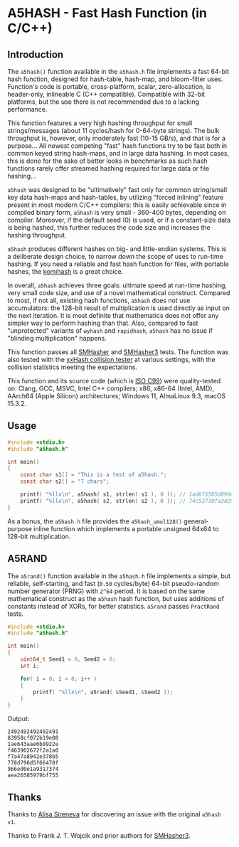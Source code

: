 # A5HASH - Fast Hash Function (in C/C++)

## Introduction

The `a5hash()` function available in the `a5hash.h` file implements a fast
64-bit hash function, designed for hash-table, hash-map, and bloom-filter
uses. Function's code is portable, cross-platform, scalar, zero-allocation,
is header-only, inlineable C (C++ compatible). Compatible with 32-bit
platforms, but the use there is not recommended due to a lacking performance.

This function features a very high hashing throughput for small
strings/messages (about 11 cycles/hash for 0-64-byte strings). The bulk
throughput is, however, only moderately fast (10-15 GB/s), and that is for a
purpose... All newest competing "fast" hash functions try to be fast both in
common keyed string hash-maps, and in large data hashing. In most cases,
this is done for the sake of better looks in benchmarks as such hash functions
rarely offer streamed hashing required for large data or file hashing...

`a5hash` was designed to be "ultimatively" fast only for common string/small
key data hash-maps and hash-tables, by utilizing "forced inlining" feature
present in most modern C/C++ compilers: this is easily achievable since in
compiled binary form, `a5hash` is very small - 360-400 bytes, depending on
compiler. Moreover, if the default seed (0) is used, or if a constant-size
data is being hashed, this further reduces the code size and increases the
hashing throughput.

`a5hash` produces different hashes on big- and little-endian systems. This is
a deliberate design choice, to narrow down the scope of uses to run-time
hashing. If you need a reliable and fast hash function for files, with
portable hashes, the [komihash](https://github.com/avaneev/komihash) is a
great choice.

In overall, `a5hash` achieves three goals: ultimate speed at run-time hashing,
very small code size, and use of a novel mathematical construct. Compared to
most, if not all, existing hash functions, `a5hash` does not use accumulators:
the 128-bit result of multiplication is used directly as input on the next
iteration. It is most definite that mathematics does not offer any simpler way
to perform hashing than that. Also, compared to fast "unprotected" variants of
`wyhash` and `rapidhash`, `a5hash` has no issue if "blinding multiplication"
happens.

This function passes all [SMHasher](https://github.com/rurban/smhasher) and
[SMHasher3](https://gitlab.com/fwojcik/smhasher3) tests. The function was
also tested with the [xxHash collision tester](https://github.com/Cyan4973/xxHash/tree/dev/tests/collisions)
at various settings, with the collision statistics meeting the expectations.

This function and its source code (which is
[ISO C99](https://en.wikipedia.org/wiki/C99)) were quality-tested on:
Clang, GCC, MSVC, Intel C++ compilers; x86, x86-64 (Intel, AMD), AArch64
(Apple Silicon) architectures; Windows 11, AlmaLinux 9.3, macOS 15.3.2.

## Usage

```c
#include <stdio.h>
#include "a5hash.h"

int main()
{
    const char s1[] = "This is a test of a5hash.";
    const char s2[] = "7 chars";

    printf( "%llx\n", a5hash( s1, strlen( s1 ), 0 )); // 1ad6f5565d096e0e
    printf( "%llx\n", a5hash( s2, strlen( s2 ), 0 )); // 74c52730fa3d29f7
}
```

As a bonus, the `a5hash.h` file provides the `a5hash_umul128()`
general-purpose inline function which implements a portable unsigned 64x64 to
128-bit multiplication.

## A5RAND

The `a5rand()` function available in the `a5hash.h` file implements a
simple, but reliable, self-starting, and fast (`0.50` cycles/byte) 64-bit
pseudo-random number generator (PRNG) with `2^64` period. It is based on the
same mathematical construct as the `a5hash` hash function, but uses
additions of constants instead of XORs, for better statistics. `a5rand` passes
`PractRand` tests.

```c
#include <stdio.h>
#include "a5hash.h"

int main()
{
    uint64_t Seed1 = 0, Seed2 = 0;
    int i;

    for( i = 0; i < 8; i++ )
    {
        printf( "%llx\n", a5rand( &Seed1, &Seed2 ));
    }
}
```

Output:

```
2492492492492491
83958cf072b19e08
1ae643aae6b8922e
f463902672f2a1a0
f7a47a8942e378b5
778d796d5f66470f
966ed0e1a9317374
aea26585979bf755
```

## Thanks

Thanks to [Alisa Sireneva](https://github.com/purplesyringa) for discovering
an issue with the original `a5hash v1`.

Thanks to Frank J. T. Wojcik and prior authors for
[SMHasher3](https://gitlab.com/fwojcik/smhasher3).
